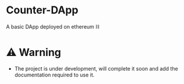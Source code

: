 # Counter-DApp
A basic DApp deployed on ethereum ⛓

# ⚠️ Warning
* The project is under development, will complete it soon and add the documentation required to use it.
